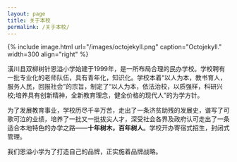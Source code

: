 ```yaml
---
layout: page
title: 关于本校
permalink: /关于本校/
---
```


{% include image.html url="/images/octojekyll.png" caption="Octojekyll." width=300 align="right" %}

<p>潢川县双柳树针恩溢小学始建于1999年，是一所布局合理的民办学校。学校聘有一批专业化的老师队伍，具有青年化，知识化。学校本着“以人为本，教书育人，服务人民，回报社会”的宗旨，制定了“以人为本，依法治校，以质强样，科研兴校;培养具有创新精神，全新教育理念，健全价格的现代人”的为学方针。</p>
<p>为了发展教育事业，学校历尽千辛万苦，走出了一条济贫助残的发展史，谱写了可歌可泣的业绩，培养了一批又一批拔尖人才，深受社会各界及政府认可走出了一条适合本地特色的办学之路——<strong>十年树木，百年树人</strong>。学校开办寄宿式招生，封闭式管理。</p>
<p>我们恩溢小学为了打造自己的品牌，正实施着品牌战略。</p>

